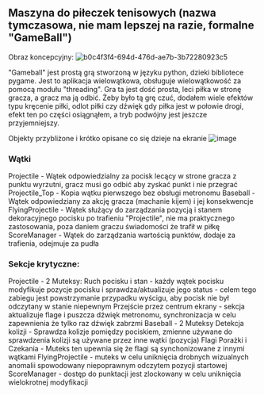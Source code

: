 ## Maszyna do piłeczek tenisowych (nazwa tymczasowa, nie mam lepszej na razie, formalne "GameBall")

Obraz koncepcyjny:
![b0c4f3f4-694d-476d-ae7b-3b72280923c5](https://github.com/HolyShinx/SO2_Projekt/assets/71772288/ffa19852-9d63-42b0-a30c-2a80681a1d42)

"Gameball" jest prostą grą stworzoną w języku python, dzieki bibliotece pygame.
Jest to aplikacja wielowątkowa, obsługuje wielowątkowość za pomocą modułu "threading".
Gra ta jest dość prosta, leci piłka w stronę gracza, a gracz ma ją odbić. Żeby było tą grę czuć, dodałem wiele efektów typu kręcenie piłki, odlot piłki czy dźwięk gdy piłka jest
w połowie drogi, efekt ten po części osiągnąłem, a tryb podwójny jest jeszcze przyjemniejszy.

Objekty przybliżone i krótko opisane co się dzieje na ekranie 
![image](https://github.com/HolyShinx/SO2_Projekt/assets/71772288/7bc1ae58-85f3-482f-b935-daffef573cca)


### Wątki
Projectile - Wątek odpowiedzialny za pocisk lecący w strone gracza z punktu wyrzutni, gracz musi go odbić aby zyskać punkt i nie przegrać
Projectile_Top - Kopia wątku pierwszego bez obsługi metronomu
Baseball - Wątek odpowiedziany za akcję gracza (machanie kijem) i jej konsekwencje
FlyingProjectile - Wątek służący do zarządzania pozycją i stanem dekoracyjnego pocisku po trafieniu "Projectile", nie ma praktycznego zastosowania, poza daniem graczu świadomości że trafił w piłkę
ScoreManager - Wątek do zarządzania wartością punktów, dodaje za trafienia, odejmuje za pudła

### Sekcje krytyczne:
Projectile - 2 Muteksy:
Ruch pocisku i stan - każdy wątek pocisku modyfikuje pozycje pocisku i sprawdza/aktualizuje jego status - celem tego zabiegu jest powstrzymanie przypadku wyścigu, aby pocisk nie był odczytany w stanie niepewnym
Przejście przez centrum ekrany - sekcja aktualizuje flage i puszcza dźwięk metronomu, synchronizacja w celu zapewnienia że tylko raz dźwięk zabrzmi
Baseball - 2 Muteksy
Detekcja kolizji - Sprawdza kolizje pomiędzy pociskiem, zmienne używane do sprawdzenia kolizji są używane przez inne wątki (pozycja)
Flagi Porażki i Czekania - Muteks ten upewnia się że flagi są synchonizowane z innymi wątkami
FlyingProjectile - muteks w celu uniknięcia drobnych wizualnych anomalii spowodowany niepoprawnym odczytem pozycji startowej
ScoreManager - dostęp do punktacji jest zlockowany w celu uniknięcia wielokrotnej modyfikacji
